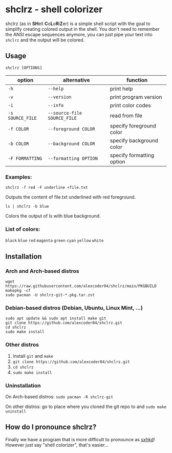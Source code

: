 
# shclrz - shell colorizer

shclrz (as in **SH**ell **C**o**L**o**R**i**Z**er) is a simple shell script with
the goal to simplify creating colored output in the shell. You don't need to
remember the ANSI escape sequences anymore, you can just pipe your text into
`shclrz` and the output will be colored.

## Usage

```
shclrz [OPTIONS]
```

| option           | alternative                 | function                  |
|------------------|-----------------------------|---------------------------|
| `-h`             | `--help`                    | print help                |
| `-v`             | `--version`                 | print program version     |
| `-i`             | `--info`                    | print color codes         |
| `-s SOURCE_FILE` | `--source-file SOURCE_FILE` | read from file            |
| `-f COLOR`       | `--foreground COLOR`        | specify foreground color  |
| `-b COLOR`       | `--background COLOR`        | specify background color  |
| `-F FORMATTING`  | `--formatting OPTION`       | specify formatting option |

### Examples:

```
shclrz -f red -F underline <file.txt
```

Outputs the content of file.txt underlined with red foreground.

```
ls | shclrz -b blue
```

Colors the output of ls with blue background.

### List of colors:

`black` `blue` `red` `magenta` `green` `cyan` `yellow` `white`

## Installation

### Arch and Arch-based distros

```
wget https://raw.githubusercontent.com/alexcoder04/shclrz/main/PKGBUILD
makepkg -cf
sudo pacman -U shclrz-git-*.pkg.tar.zst
```

### Debian-based distros (Debian, Ubuntu, Linux Mint, ...)

```
sudo apt update && sudo apt install make git
git clone https://github.com/alexcoder04/shclrz.git
cd shclrz
sudo make install
```

### Other distros

1. Install `git` and `make`
2. `git clone https://github.com/alexcoder04/shclrz.git`
3. `cd shclrz`
4. `sudo make install`

### Uninstallation

On Arch-based distros: `sudo pacman -R shclrz-git`

On other distros: go to place where you cloned the git repo to and
`sudo make uninstall`

## How do I pronounce shclrz?

Finally we have a program that is more difficult to pronounce as
[sxhkd](https://github.com/baskerville/sxhkd)! However just say "shell
colorizer", that's easier...

